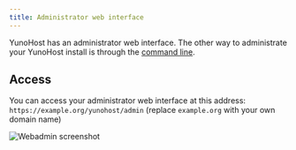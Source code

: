 ```yaml
---
title: Administrator web interface
---
```


YunoHost has an administrator web interface. The other way to administrate your YunoHost install is through the [command line](/administer/admin_guide/command_line).

## Access

You can access your administrator web interface at this address: `https://example.org/yunohost/admin` (replace `example.org` with your own domain name)

![Webadmin screenshot](/img/webadmin.jpg)
